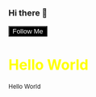 ### Hi there 👋
<button style="background:black;color:#ffffff">Follow Me</button>
<style>
 h1 {
   color:yellow
  }
</style>
<h1 class="first">Hello World</h1>
<small>Hello World</small>
